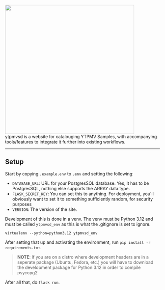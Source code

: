 <img src="https://github.com/user-attachments/assets/316f1b09-9a2d-4b8a-98bc-aca9c4fb0d78" style="width: 30em;"><br>
ytpmvsd is a website for catalouging YTPMV Samples, with accompanying tools/features to integrate it further into existing workflows.

---

## Setup

Start by copying `.example.env` to `.env` and setting the following:

- `DATABASE_URL`: URL for your PostgresSQL database. Yes, it has to be PostgresSQL, nothing else supports the ARRAY data type.
- `FLASK_SECRET_KEY`: You can set this to anything. For deployment, you'll obviously want to set it to something sufficiently random, for security purposes
- `VERSION`: The version of the site.

Development of this is done in a venv. The venv must be Python 3.12 and must be called `ytpmvsd_env` as this is what the .gitignore is set to ignore.

`virtualenv --python=python3.12 ytpmvsd_env`

After setting that up and activating the environment, run `pip install -r requirements.txt`.

> **NOTE**: If you are on a distro where development headers are in a seperate package (Ubuntu, Fedora, etc.) you will have to download the development package for Python 3.12 in order to compile psycopg2

After all that, do `flask run`.
